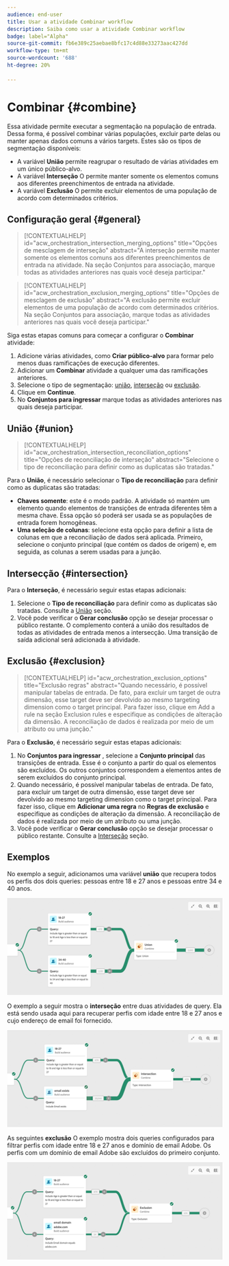 ```yaml
---
audience: end-user
title: Usar a atividade Combinar workflow
description: Saiba como usar a atividade Combinar workflow
badge: label="Alpha"
source-git-commit: fb6e389c25aebae8bfc17c4d88e33273aac427dd
workflow-type: tm+mt
source-wordcount: '688'
ht-degree: 20%

---
```



# Combinar {#combine}

Essa atividade permite executar a segmentação na população de entrada. Dessa forma, é possível combinar várias populações, excluir parte delas ou manter apenas dados comuns a vários targets. Estes são os tipos de segmentação disponíveis:

<!--
The **Combine** activity can be placed after any other activity, but not at the beginning of the workflow. Any activity can be placed after the **Combine**.
-->

* A variável **União** permite reagrupar o resultado de várias atividades em um único público-alvo.
* A variável **Interseção** O permite manter somente os elementos comuns aos diferentes preenchimentos de entrada na atividade.
* A variável **Exclusão** O permite excluir elementos de uma população de acordo com determinados critérios.

## Configuração geral {#general}

>[!CONTEXTUALHELP]
>id="acw_orchestration_intersection_merging_options"
>title="Opções de mesclagem de interseção"
>abstract="A interseção permite manter somente os elementos comuns aos diferentes preenchimentos de entrada na atividade. Na seção Conjuntos para associação, marque todas as atividades anteriores nas quais você deseja participar."

>[!CONTEXTUALHELP]
>id="acw_orchestration_exclusion_merging_options"
>title="Opções de mesclagem de exclusão"
>abstract="A exclusão permite excluir elementos de uma população de acordo com determinados critérios. Na seção Conjuntos para associação, marque todas as atividades anteriores nas quais você deseja participar."

Siga estas etapas comuns para começar a configurar o **Combinar** atividade:

1. Adicione várias atividades, como **Criar público-alvo** para formar pelo menos duas ramificações de execução diferentes.
1. Adicionar um **Combinar** atividade a qualquer uma das ramificações anteriores.
1. Selecione o tipo de segmentação: [união](#union), [interseção](#intersection) ou [exclusão](#exclusion).
1. Clique em **Continue**.
1. No **Conjuntos para ingressar** marque todas as atividades anteriores nas quais deseja participar.

## União {#union}

>[!CONTEXTUALHELP]
>id="acw_orchestration_intersection_reconciliation_options"
>title="Opções de reconciliação de interseção"
>abstract="Selecione o tipo de reconciliação para definir como as duplicatas são tratadas."

Para o **União**, é necessário selecionar o **Tipo de reconciliação** para definir como as duplicatas são tratadas:

* **Chaves somente**: este é o modo padrão. A atividade só mantém um elemento quando elementos de transições de entrada diferentes têm a mesma chave. Essa opção só poderá ser usada se as populações de entrada forem homogêneas.
* **Uma seleção de colunas**: selecione esta opção para definir a lista de colunas em que a reconciliação de dados será aplicada. Primeiro, selecione o conjunto principal (que contém os dados de origem) e, em seguida, as colunas a serem usadas para a junção.

## Intersecção {#intersection}

Para o **Interseção**, é necessário seguir estas etapas adicionais:

1. Selecione o **Tipo de reconciliação** para definir como as duplicatas são tratadas. Consulte a [União](#union) seção.
1. Você pode verificar o **Gerar conclusão** opção se desejar processar o público restante. O complemento conterá a união dos resultados de todas as atividades de entrada menos a intersecção. Uma transição de saída adicional será adicionada à atividade.

## Exclusão {#exclusion}

>[!CONTEXTUALHELP]
>id="acw_orchestration_exclusion_options"
>title="Exclusão regras"
>abstract="Quando necessário, é possível manipular tabelas de entrada. De fato, para excluir um target de outra dimensão, esse target deve ser devolvido ao mesmo targeting dimension como o target principal. Para fazer isso, clique em Add a rule na seção Exclusion rules e especifique as condições de alteração da dimensão. A reconciliação de dados é realizada por meio de um atributo ou uma junção."

Para o **Exclusão**, é necessário seguir estas etapas adicionais:

1. No **Conjuntos para ingressar** , selecione a **Conjunto principal** das transições de entrada. Esse é o conjunto a partir do qual os elementos são excluídos. Os outros conjuntos correspondem a elementos antes de serem excluídos do conjunto principal.
1. Quando necessário, é possível manipular tabelas de entrada. De fato, para excluir um target de outra dimensão, esse target deve ser devolvido ao mesmo targeting dimension como o target principal. Para fazer isso, clique em **Adicionar uma regra** no **Regras de exclusão** e especifique as condições de alteração da dimensão. A reconciliação de dados é realizada por meio de um atributo ou uma junção.
1. Você pode verificar o **Gerar conclusão** opção se desejar processar o público restante. Consulte a [Interseção](#intersection) seção.

## Exemplos

No exemplo a seguir, adicionamos uma variável **união** que recupera todos os perfis dos dois queries: pessoas entre 18 e 27 anos e pessoas entre 34 e 40 anos.

![](../assets/workflow-union-example.png)

O exemplo a seguir mostra o **interseção** entre duas atividades de query. Ela está sendo usada aqui para recuperar perfis com idade entre 18 e 27 anos e cujo endereço de email foi fornecido.

![](../assets/workflow-intersection-example.png)

As seguintes **exclusão** O exemplo mostra dois queries configurados para filtrar perfis com idade entre 18 e 27 anos e domínio de email Adobe. Os perfis com um domínio de email Adobe são excluídos do primeiro conjunto.

![](../assets/workflow-exclusion-example.png)


